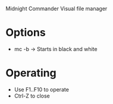 Midnight Commander
Visual file manager
# Options
- mc -b -> Starts in black and white
# Operating
- Use F1..F10 to operate
- Ctrl-Z to close
